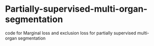 # Partially-supervised-multi-organ-segmentation
code for Marginal loss and exclusion loss for partially supervised multi-organ segmentation
